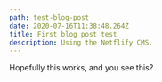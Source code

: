 ```yaml
---
path: test-blog-post
date: 2020-07-16T11:38:48.264Z
title: First blog post test
description: Using the Netflify CMS.
---
```

Hopefully this works, and you see this?